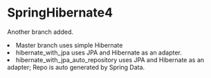# SpringHibernate4

Another branch added.<br>
<li>Master branch uses simple Hibernate</li>
<li>hibernate_with_jpa uses JPA and Hibernate as an adapter.</li>
<li>hibernate_with_jpa_auto_repository uses JPA and Hibernate as an adapter; Repo is auto generated by Spring Data.</li>
